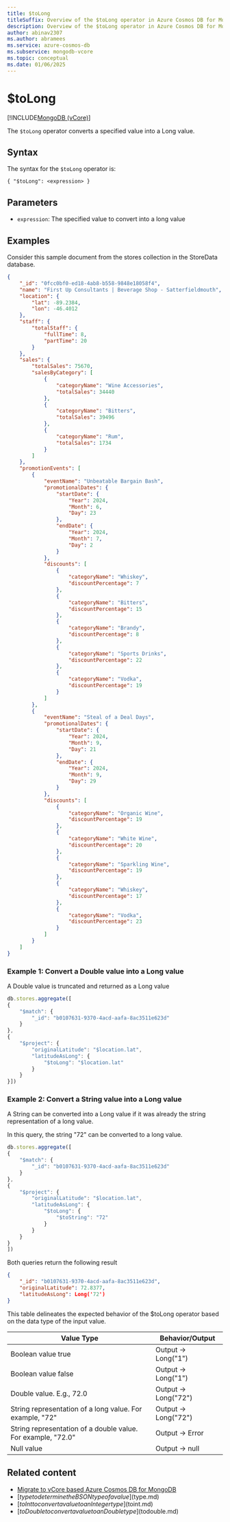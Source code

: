 ```yaml
---
title: $toLong
titleSuffix: Overview of the $toLong operator in Azure Cosmos DB for MongoDB vCore
description: Overview of the $toLong operator in Azure Cosmos DB for MongoDB vCore
author: abinav2307
ms.author: abramees
ms.service: azure-cosmos-db
ms.subservice: mongodb-vcore
ms.topic: conceptual
ms.date: 01/06/2025
---
```


# $toLong

[!INCLUDE[MongoDB (vCore)](~/reusable-content/ce-skilling/azure/includes/cosmos-db/includes/appliesto-mongodb-vcore.md)]

The `$toLong` operator converts a specified value into a Long value.

## Syntax

The syntax for the `$toLong` operator is:

```mongodb
{ "$toLong": <expression> }
```

## Parameters

- `expression`: The specified value to convert into a long value

## Examples

Consider this sample document from the stores collection in the StoreData database.

```json
{
    "_id": "0fcc0bf0-ed18-4ab8-b558-9848e18058f4",
    "name": "First Up Consultants | Beverage Shop - Satterfieldmouth",
    "location": {
        "lat": -89.2384,
        "lon": -46.4012
    },
    "staff": {
        "totalStaff": {
            "fullTime": 8,
            "partTime": 20
        }
    },
    "sales": {
        "totalSales": 75670,
        "salesByCategory": [
            {
                "categoryName": "Wine Accessories",
                "totalSales": 34440
            },
            {
                "categoryName": "Bitters",
                "totalSales": 39496
            },
            {
                "categoryName": "Rum",
                "totalSales": 1734
            }
        ]
    },
    "promotionEvents": [
        {
            "eventName": "Unbeatable Bargain Bash",
            "promotionalDates": {
                "startDate": {
                    "Year": 2024,
                    "Month": 6,
                    "Day": 23
                },
                "endDate": {
                    "Year": 2024,
                    "Month": 7,
                    "Day": 2
                }
            },
            "discounts": [
                {
                    "categoryName": "Whiskey",
                    "discountPercentage": 7
                },
                {
                    "categoryName": "Bitters",
                    "discountPercentage": 15
                },
                {
                    "categoryName": "Brandy",
                    "discountPercentage": 8
                },
                {
                    "categoryName": "Sports Drinks",
                    "discountPercentage": 22
                },
                {
                    "categoryName": "Vodka",
                    "discountPercentage": 19
                }
            ]
        },
        {
            "eventName": "Steal of a Deal Days",
            "promotionalDates": {
                "startDate": {
                    "Year": 2024,
                    "Month": 9,
                    "Day": 21
                },
                "endDate": {
                    "Year": 2024,
                    "Month": 9,
                    "Day": 29
                }
            },
            "discounts": [
                {
                    "categoryName": "Organic Wine",
                    "discountPercentage": 19
                },
                {
                    "categoryName": "White Wine",
                    "discountPercentage": 20
                },
                {
                    "categoryName": "Sparkling Wine",
                    "discountPercentage": 19
                },
                {
                    "categoryName": "Whiskey",
                    "discountPercentage": 17
                },
                {
                    "categoryName": "Vodka",
                    "discountPercentage": 23
                }
            ]
        }
    ]
}
```

### Example 1: Convert a Double value into a Long value
A Double value is truncated and returned as a Long value

```javascript
db.stores.aggregate([
{
    "$match": {
        "_id": "b0107631-9370-4acd-aafa-8ac3511e623d"
    }
},
{
    "$project": {
        "originalLatitude": "$location.lat",
        "latitudeAsLong": {
            "$toLong": "$location.lat"
        }
    }
}])
```

### Example 2: Convert a String value into a Long value

A String can be converted into a Long value if it was already the string representation of a long value.

In this query, the string "72" can be converted to a long value.

```javascript
db.stores.aggregate([
{
    "$match": {
        "_id": "b0107631-9370-4acd-aafa-8ac3511e623d"
    }
},
{
    "$project": {
        "originalLatitude": "$location.lat",
        "latitudeAsLong": {
            "$toLong": {
                "$toString": "72"
            }
        }
    }
}
])
```

Both queries return the following result

```json
{
    "_id": "b0107631-9370-4acd-aafa-8ac3511e623d",
    "originalLatitude": 72.8377,
    "latitudeAsLong": Long('72')
}
```

This table delineates the expected behavior of the $toLong operator based on the data type of the input value.

| **Value Type**                                               | **Behavior/Output** |
|--------------------------------------------------------------|---------------------|
| Boolean value true                                           | Output -> Long("1") |
| Boolean value false                                          | Output -> Long("1") |
| Double value. E.g., 72.0                                     | Output -> Long("72")|
| String representation of a long value. For example, "72"     | Output -> Long("72")|
| String representation of a double value. For example, "72.0" | Output -> Error     |
| Null value                                                   | Output -> null      |


## Related content

- [Migrate to vCore based Azure Cosmos DB for MongoDB](https://aka.ms/migrate-to-azure-cosmosdb-for-mongodb-vcore)
- [$type to determine the BSON type of a value]($type.md)
- [$toInt to convert a value to an Integer type]($toint.md)
- [$toDouble to convert a value to an Double type]($todouble.md)
